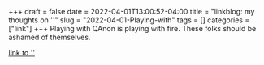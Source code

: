 +++draft = falsedate = 2022-04-01T13:00:52-04:00title = "linkblog: my thoughts on ''"slug = "2022-04-01-Playing-with"tags = []categories = ["link"]+++Playing with QAnon is playing with fire. These folks should be ashamed of themselves. [link to ''](about:blank)